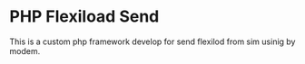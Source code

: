 # PHP Flexiload Send
This is a custom php framework develop for send flexilod from sim usinig by modem.
